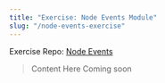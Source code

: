 ```yaml
---
title: "Exercise: Node Events Module"
slug: "/node-events-exercise"
---
```


Exercise Repo: [Node Events](https://github.com/Bryantellius/node_events)

> Content Here Coming soon

